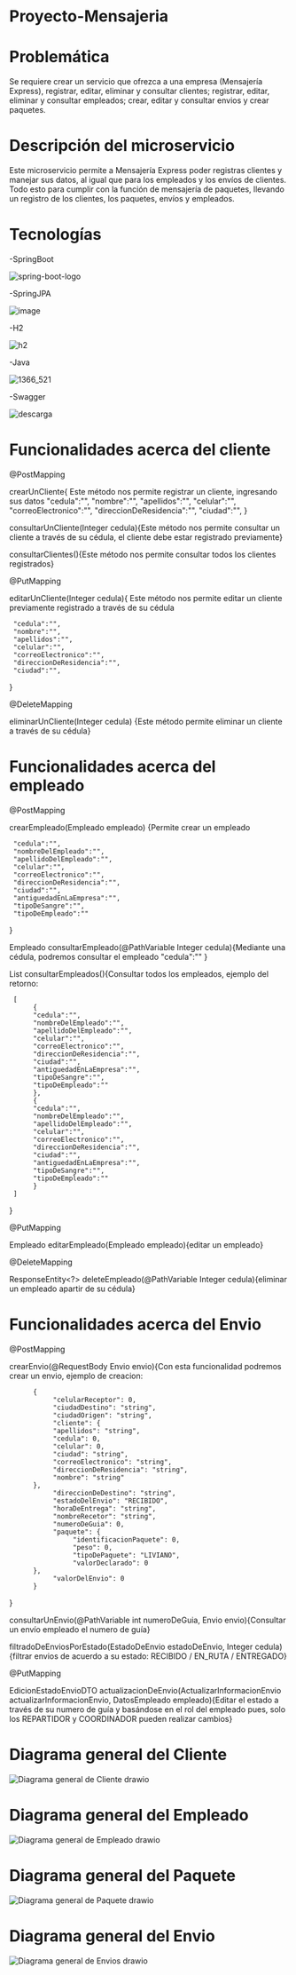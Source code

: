 # Proyecto-Mensajeria

# Problemática

Se requiere crear un servicio que ofrezca a una empresa (Mensajería Express), registrar, editar, eliminar y consultar clientes;
registrar, editar, eliminar y consultar empleados; crear, editar y consultar envios  y crear paquetes. 

# Descripción del microservicio

Este microservicio permite a Mensajería Express poder registras clientes y manejar sus datos, al igual que para los empleados y los envíos de clientes. Todo esto para cumplir con la función de mensajería de paquetes,  llevando  un registro de los clientes, los paquetes, envíos y empleados.

# Tecnologías

-SpringBoot

![spring-boot-logo](https://github.com/EmmanuelUs4/Proyecto-integrador/assets/120135105/b3dd9960-411c-499e-bd75-74a356431186)




-SpringJPA

![image](https://github.com/EmmanuelUs4/Proyecto-integrador/assets/120135105/c0efab29-eb7c-46eb-87e3-0a98808705ca)




-H2

![h2](https://github.com/EmmanuelUs4/Proyecto-integrador/assets/120135105/bec98a9b-3b87-456d-bc6a-6273158377a9)





-Java

![1366_521](https://github.com/EmmanuelUs4/Proyecto-integrador/assets/120135105/02e1285f-6019-4c9e-a958-fc6e1fe84207)




-Swagger

![descarga](https://github.com/EmmanuelUs4/Proyecto-integrador/assets/120135105/94e4b709-5f01-4c8a-a54a-6b18d27505d6)


# Funcionalidades acerca del cliente

@PostMapping

crearUnCliente{ Este método nos permite registrar un cliente, ingresando sus datos
     "cedula":"",
     "nombre":"",
     "apellidos":"",
     "celular":"",
     "correoElectronico":"",
     "direccionDeResidencia":"",
     "ciudad":"",
}

consultarUnCliente(Integer cedula){Este método nos permite consultar un cliente a través de su  cédula, el cliente debe estar registrado previamente}

consultarClientes(){Este método nos permite consultar todos los clientes registrados}

@PutMapping

editarUnCliente(Integer cedula){ Este método nos permite editar un cliente previamente registrado a través de su cédula
     
     "cedula":"",
     "nombre":"",
     "apellidos":"",
     "celular":"",
     "correoElectronico":"",
     "direccionDeResidencia":"",
     "ciudad":"",
}

@DeleteMapping

eliminarUnCliente(Integer cedula) {Este método permite eliminar un cliente a través de su cédula}

# Funcionalidades acerca del empleado

@PostMapping

crearEmpleado(Empleado empleado) {Permite crear un empleado
     
     "cedula":"",
     "nombreDelEmpleado":"",
     "apellidoDelEmpleado":"",
     "celular":"",
     "correoElectronico":"",
     "direccionDeResidencia":"",
     "ciudad":"",
     "antiguedadEnLaEmpresa":"",
     "tipoDeSangre":"",
     "tipoDeEmpleado":""

}

Empleado consultarEmpleado(@PathVariable Integer cedula){Mediante una cédula, podremos consultar el empleado
     "cedula":""
}

List<Empleado> consultarEmpleados(){Consultar todos los empleados, ejemplo del retorno:
     
     [
          {
          "cedula":"",
          "nombreDelEmpleado":"",
          "apellidoDelEmpleado":"",
          "celular":"",
          "correoElectronico":"",
          "direccionDeResidencia":"",
          "ciudad":"",
          "antiguedadEnLaEmpresa":"",
          "tipoDeSangre":"",
          "tipoDeEmpleado":""
          },
          {
          "cedula":"",
          "nombreDelEmpleado":"",
          "apellidoDelEmpleado":"",
          "celular":"",
          "correoElectronico":"",
          "direccionDeResidencia":"",
          "ciudad":"",
          "antiguedadEnLaEmpresa":"",
          "tipoDeSangre":"",
          "tipoDeEmpleado":""
          }
     ]
}


@PutMapping
     
     
Empleado editarEmpleado(Empleado empleado){editar un empleado}


@DeleteMapping

ResponseEntity<?> deleteEmpleado(@PathVariable Integer cedula){eliminar un empleado apartir de su cédula}


# Funcionalidades acerca del Envio

@PostMapping

crearEnvio(@RequestBody Envio envio){Con esta funcionalidad podremos crear un envio, ejemplo de creacion:

          {
               "celularReceptor": 0,
               "ciudadDestino": "string",
               "ciudadOrigen": "string",
               "cliente": {
               "apellidos": "string",
               "cedula": 0,
               "celular": 0,
               "ciudad": "string",
               "correoElectronico": "string",
               "direccionDeResidencia": "string",
               "nombre": "string"
          },
               "direccionDeDestino": "string",
               "estadoDelEnvio": "RECIBIDO",
               "horaDeEntrega": "string",
               "nombreRecetor": "string",
               "numeroDeGuia": 0,
               "paquete": {
                    "identificacionPaquete": 0,
                    "peso": 0,
                    "tipoDePaquete": "LIVIANO",
                    "valorDeclarado": 0
          },
               "valorDelEnvio": 0
          }

}


consultarUnEnvio(@PathVariable int numeroDeGuia, Envio envio){Consultar un  envío empleado el numero de guía}

filtradoDeEnviosPorEstado(EstadoDeEnvio estadoDeEnvio, Integer cedula){filtrar envios de acuerdo a su estado: RECIBIDO / EN_RUTA / ENTREGADO}

@PutMapping

EdicionEstadoEnvioDTO actualizacionDeEnvio(ActualizarInformacionEnvio actualizarInformacionEnvio, DatosEmpleado empleado){Editar el estado a través de su numero de guía y basándose en el rol del empleado pues, solo los REPARTIDOR y COORDINADOR pueden realizar cambios}


# Diagrama general del Cliente
![Diagrama general de Cliente drawio](https://github.com/EmmanuelUs4/Proyecto-integrador/assets/120135105/5009b55a-ef1b-4d62-b3c6-b3eee3abab19)

# Diagrama general del Empleado
![Diagrama general de Empleado drawio](https://github.com/EmmanuelUs4/Proyecto-integrador/assets/120135105/754515e0-c3f5-4c73-a6a8-a8cf476f9092)

# Diagrama general del Paquete
![Diagrama general de Paquete drawio](https://github.com/EmmanuelUs4/Proyecto-integrador/assets/120135105/b9b6f2d0-2944-411b-b94e-cb5874acd4e3)

# Diagrama general del Envio
![Diagrama general de Envios drawio](https://github.com/EmmanuelUs4/Proyecto-integrador/assets/120135105/cc608cba-9b14-4f9d-a159-e41c8c1e478f)








